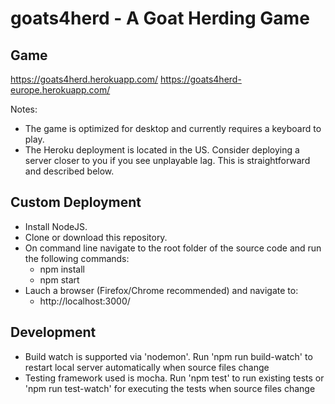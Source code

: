 # goats4herd - A Goat Herding Game

## Game

https://goats4herd.herokuapp.com/
https://goats4herd-europe.herokuapp.com/

Notes:

-   The game is optimized for desktop and currently requires a keyboard to play.
-   The Heroku deployment is located in the US. Consider deploying a server closer to you if you see unplayable lag. This is straightforward and described below.

## Custom Deployment

-   Install NodeJS.
-   Clone or download this repository.
-   On command line navigate to the root folder of the source code and run the following commands:
    -   npm install
    -   npm start
-   Lauch a browser (Firefox/Chrome recommended) and navigate to:
    -   http://localhost:3000/

## Development

-   Build watch is supported via 'nodemon'. Run 'npm run build-watch' to restart local server automatically when source files change
-   Testing framework used is mocha. Run 'npm test' to run existing tests or 'npm run test-watch' for executing the tests when source files change
